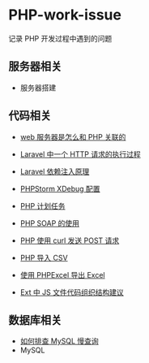 # PHP-work-issue
记录 PHP 开发过程中遇到的问题
## 服务器相关
* 服务器搭建

## 代码相关
* [web 服务器是怎么和 PHP 关联的](https://github.com/zyfoolboy/PHP-work-issues/blob/master/page/201804/web%20%E6%9C%8D%E5%8A%A1%E5%99%A8%E6%98%AF%E6%80%8E%E4%B9%88%E5%92%8C%20PHP%20%E5%85%B3%E8%81%94%E7%9A%84.md)

* [Laravel 中一个 HTTP 请求的执行过程](https://github.com/zyfoolboy/PHP-work-issues/blob/master/page/201804/Laravel%20%E4%B8%AD%E4%B8%80%E4%B8%AA%20HTTP%20%E8%AF%B7%E6%B1%82%E7%9A%84%E6%89%A7%E8%A1%8C%E8%BF%87%E7%A8%8B.md)

* [Laravel 依赖注入原理](https://github.com/zyfoolboy/PHP-work-issues/blob/master/page/201804/Laravel%20%E4%BE%9D%E8%B5%96%E6%B3%A8%E5%85%A5%E5%8E%9F%E7%90%86.md)

* [PHPStorm XDebug 配置](https://github.com/zyfoolboy/PHP-work-issue/blob/master/page/PHPStrom%2BMAMP%2BXDebug%20%E9%85%8D%E7%BD%AE.md)

* [PHP 计划任务](https://github.com/zyfoolboy/PHP-work-issue/blob/master/page/PHP%20%E8%AE%A1%E5%88%92%E4%BB%BB%E5%8A%A1.md)

* [PHP SOAP 的使用](https://github.com/zyfoolboy/PHP-work-issue/blob/master/page/PHP%20SOAP%20%E7%9A%84%E4%BD%BF%E7%94%A8.md)

* [PHP 使用 curl 发送 POST 请求](https://github.com/zyfoolboy/PHP-work-issue/blob/master/page/PHP%20%E4%BD%BF%E7%94%A8%20curl%20%E5%8F%91%E9%80%81%20POST%20%E8%AF%B7%E6%B1%82.md)

* [PHP 导入 CSV](https://github.com/zyfoolboy/PHP-work-issue/blob/master/page/PHP%20%E5%AF%BC%E5%85%A5%20CSV.md)

* [使用 PHPExcel 导出 Excel](https://github.com/zyfoolboy/PHP-work-issues/blob/master/page/%E4%BD%BF%E7%94%A8%20PHPExcel%20%E5%AF%BC%E5%87%BA%20Excel.md)

* [Ext 中 JS 文件代码组织结构建议](https://github.com/zyfoolboy/PHP-work-issues/blob/master/page/JS%20%E6%96%87%E4%BB%B6%E4%BB%A3%E7%A0%81%E7%BB%84%E7%BB%87%E7%BB%93%E6%9E%84%E5%BB%BA%E8%AE%AE.md)
## 数据库相关

* [如何排查 MySQL 慢查询](https://github.com/zyfoolboy/PHP-work-issues/blob/master/page/201804/%E5%A6%82%E4%BD%95%E6%8E%92%E6%9F%A5%20MySQL%20%E6%85%A2%E6%9F%A5%E8%AF%A2.md)
* MySQL



